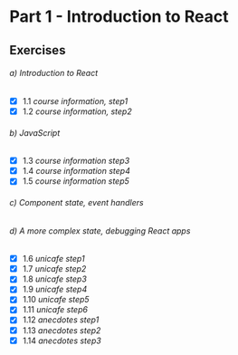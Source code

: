 # Part 1 - Introduction to React


## Exercises

###### a) Introduction to React
- [x] 1.1 _course information, step1_  
- [x] 1.2 _course information, step2_  

###### b) JavaScript
- [x] 1.3 _course information step3_  
- [x] 1.4 _course information step4_  
- [x] 1.5 _course information step5_  

###### c) Component state, event handlers

###### d) A more complex state, debugging React apps
- [x] 1.6 _unicafe step1_  
- [x] 1.7 _unicafe step2_  
- [x] 1.8 _unicafe step3_  
- [x] 1.9 _unicafe step4_  
- [x] 1.10 _unicafe step5_  
- [x] 1.11 _unicafe step6_  
- [x] 1.12 _anecdotes step1_  
- [x] 1.13 _anecdotes step2_  
- [x] 1.14 _anecdotes step3_  
